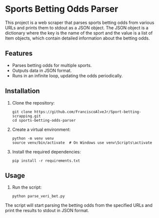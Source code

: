 # Sports Betting Odds Parser
This project is a web scraper that parses sports betting odds from various URLs and prints them to stdout as a JSON object. 
The JSON object is a dictionary where the key is the name of the sport and the value is a list of Item objects, which contain detailed information about the betting odds.

## Features
- Parses betting odds for multiple sports.
- Outputs data in JSON format.
- Runs in an infinite loop, updating the odds periodically.

## Installation

1. Clone the repository:<br>
   ```
   git clone https://github.com/FranciscoAlveJr/Sport-betting-scrapping.git
   cd sports-betting-odds-parser
   ```

2. Create a virtual environment:
   ```
   python -m venv venv
   source venv/bin/activate  # On Windows use venv\Scripts\activate
   ```
3. Install the required dependencies:
   ```
   pip install -r requirements.txt
   ```
## Usage

1. Run the script:
   ```
   python parse_veri_bet.py
   ```
The script will start parsing the betting odds from the specified URLs and print the results to stdout in JSON format.
